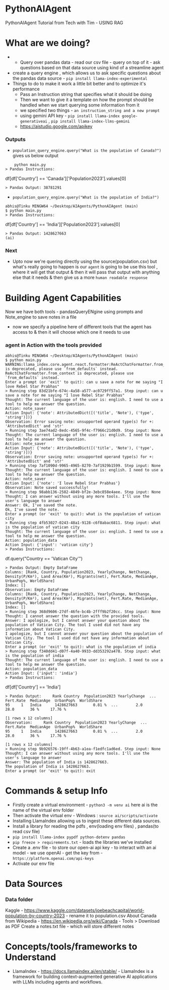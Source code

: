 # PythonAIAgent

PythonAIAgent Tutorial from Tech with Tim - USING RAG

# What are we doing?

- - Query over pandas data - read our csv file - query on top of it - ask questions based on that data source using kind of a streamline agent
- create a query engine , which allows us to ask specific questions about the pandas data source - `pip install llama-index-experimental`
- Things to do to make it work a little bit better and to optimize it's performance
  - Pass an Instruction string that specifies what it should be doing
  - Then we want to give it a template on how the prompt should be handled when we start querying some information from it
  - we specified two things - `an instruction_string and a new prompt`
  - using gemini API key - `pip install llama-index google-generativeai` , `pip install llama-index-llms-gemini`
  - https://aistudio.google.com/apikey

### Outputs

- `population_query_engine.query("What is the population of Canada?")` gives us below output

```
    python main.py
> Pandas Instructions:
```

df[df['Country'] == 'Canada']['Population2023'].values[0]

```
> Pandas Output: 38781291
```

- `population_query_engine.query("What is the population of India?")`

```
abhis@Tinku MINGW64 ~/Desktop/AIAgents/PythonAIAgent (main)
$ python main.py
> Pandas Instructions:
```

df[df['Country'] == 'India']['Population2023'].values[0]

```
> Pandas Output: 1428627663
(ai)
```

### Next

- Upto now we're quering directly using the source(population.csv) but what's really going to happen is our `agent` is going to be use this tool , where it will get that output & then it will pass that output with anything else that it needs & then give us a more `human readable response`

# Building Agent Capabilities

Now we have both tools - pandasQueryENgine using prompts and Note_engine to save notes in a file

- now we specify a pipeline here of different tools that the agent has access to & then it will choose which one it needs to use

### agent in Action with the tools provided

```
abhis@Tinku MINGW64 ~/Desktop/AIAgents/PythonAIAgent (main)
$ python main.py
WARNING:llama_index.core.agent.react.formatter:ReActChatFormatter.from_context is deprecated, please use `from_defaults` instead.
ReActChatFormatter.from_context is deprecated, please use `from_defaults` instead.
Enter a prompt (or 'exit' to quit): can u save a note for me saying "I love Rebel Star Prabhas"
> Running step 83d21bfe-674c-4a58-a577-ac0729ff57a1. Step input: can u save a note for me saying "I love Rebel Star Prabhas"
Thought: The current language of the user is: english. I need to use a tool to help me answer the question.
Action: note_saver
Action Input: {'note': AttributedDict([('title', 'Note'), ('type', 'string')])}
Observation: Error saving note: unsupported operand type(s) for +: 'AttributedDict' and 'str'
> Running step 3ae74ad2-8edc-4565-9f4c-f7966c21d0d9. Step input: None
Thought: The current language of the user is: english. I need to use a tool to help me answer the question.
Action: note_saver
Action Input: {'note': AttributedDict([('title', 'Note'), ('type', 'string')])}
Observation: Error saving note: unsupported operand type(s) for +: 'AttributedDict' and 'str'
> Running step 7af1090d-9965-4965-8270-7af1929b1599. Step input: None
Thought: The current language of the user is: english. I need to use a tool to help me answer the question.
Action: note_saver
Action Input: {'note': 'I love Rebel Star Prabhas'}
Observation: Note saved successfully!
> Running step 98abb136-2582-4849-bf2e-3ebc858e4aee. Step input: None
Thought: I can answer without using any more tools. I'll use the user's language to answer
Answer: Ok, I've saved the note.
Ok, I've saved the note.
Enter a prompt (or 'exit' to quit): what is the population of vatican city
> Running step 4fb53027-0243-48a1-9128-c6f8abac6811. Step input: what is the population of vatican city
Thought: The current language of the user is: english. I need to use a tool to help me answer the question.
Action: population_data
Action Input: {'input': 'vatican city'}
> Pandas Instructions:
```

df.query("Country == 'Vatican City'")

```
> Pandas Output: Empty DataFrame
Columns: [Rank, Country, Population2023, YearlyChange, NetChange, Density(P/Km²), Land Area(Km²), Migrants(net), Fert.Rate, MedianAge, UrbanPop%, WorldShare]
Index: []
Observation: Empty DataFrame
Columns: [Rank, Country, Population2023, YearlyChange, NetChange, Density(P/Km²), Land Area(Km²), Migrants(net), Fert.Rate, MedianAge, UrbanPop%, WorldShare]
Index: []
> Running step 368d9606-27df-46fe-bc4b-2fff9b2f20cc. Step input: None
Thought: I cannot answer the question with the provided tools.
Answer: I apologize, but I cannot answer your question about the population of Vatican City. The tool I used did not have any information about Vatican City.
I apologize, but I cannot answer your question about the population of Vatican City. The tool I used did not have any information about Vatican City.
Enter a prompt (or 'exit' to quit): what is the population of india
> Running step f340dd41-d07f-4a40-9933-dd353292a478. Step input: what is the population of india
Thought: The current language of the user is: english. I need to use a tool to help me answer the question.
Action: population_data
Action Input: {'input': 'india'}
> Pandas Instructions:
```

df[df['Country'] == 'India']

```
> Pandas Output:     Rank Country  Population2023 YearlyChange  ...  Fert.Rate  MedianAge  UrbanPop%  WorldShare
95     1   India      1428627663       0.81 %  ...        2.0       28.0       36 %     17.76 %

[1 rows x 12 columns]
Observation:     Rank Country  Population2023 YearlyChange  ...  Fert.Rate  MedianAge  UrbanPop%  WorldShare
95     1   India      1428627663       0.81 %  ...        2.0       28.0       36 %     17.76 %

[1 rows x 12 columns]
> Running step 9b926576-19ff-4b63-a1ea-f1edfc1ad6ed. Step input: None
Thought: I can answer without using any more tools. I'll use the user's language to answer
Answer: The population of India is 1428627663.
The population of India is 1428627663.
Enter a prompt (or 'exit' to quit): exit
```

# Commands & setup Info

- Firstly create a virtual environment - `python3 -m venv ai` here ai is the name of the virtual env folder
- Then activate the virtual env - Windows : `source ai/scripts/activate`
- Installing LlamaIndex allowing us to ingest these different data sources.
- Install a library for reading the pdfs , env(loading env files) , pandas(to read csv file)
- `pip install llama-index pypdf python-dotenv pandas`
- `pip freeze > requirements.txt` - loads the libraries we've installed
- Create a .env file - to store our open-ai api key - to interact with an ai model - we use openAI - get the key from - `https://platform.openai.com/api-keys`
- Activate our env file

# Data Sources

### Data folder

Kaggle - https://www.kaggle.com/datasets/joebeachcapital/world-population-by-country-2023 - rename it to population.csv
About Canada from Wikipedia - https://en.wikipedia.org/wiki/Canada - Tools > Download as PDF
Create a notes.txt file - which will store different notes

# Concepts/tools/frameworks to Understand

- LlamaIndex - https://docs.llamaindex.ai/en/stable/ - LlamaIndex is a framework for building context-augmented generative AI applications with LLMs including agents and workflows.
